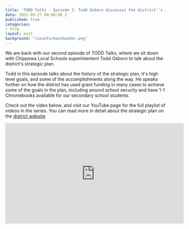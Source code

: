 ```yaml
---
title: 'TODD Talks - Episode 2: Todd Osborn discusses the district''s strategic plan'
date: 2022-09-27 00:00:00 Z
published: true
categories:
- blog
layout: post
background: "/assets/mainheader.png"
---
```


We are back with our second episode of TODD Talks, where we sit down with Chippewa Local Schools superintentent Todd Osborn to talk about the district's strategic plan. 

Todd in this episode talks about the history of the strategic plan, it's high level goals, and some of the accomplishments along the way. He speaks further on how the district has used grant funding in many cases to achieve some of the goals in the plan, including around school security and have 1-1 Chromebooks available for our secondary school students.

Check out the video below, and visit our YouTube page for the full playlist of videos in the series. You can read more in detail about the strategic plan on the [district website](http://www.chippewa.k12.oh.us/district/strategic-plan)

<iframe width="560" height="315" src="https://www.youtube.com/embed/uubWuOvNm0c" title="YouTube video player" frameborder="0" allow="accelerometer; autoplay; clipboard-write; encrypted-media; gyroscope; picture-in-picture" allowfullscreen></iframe>
